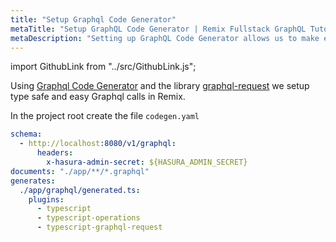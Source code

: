```yaml
---
title: "Setup Graphql Code Generator"
metaTitle: "Setup GraphQL Code Generator | Remix Fullstack GraphQL Tutorial"
metaDescription: "Setting up GraphQL Code Generator allows us to make easy GraphQL calls in Remix"
---
```


import GithubLink from "../src/GithubLink.js";

<GithubLink link="https://github.com/hasura/learn-graphql/blob/master/tutorials/frontend/remix-firebase/app-final/codegen.yaml" text="codegen.yaml" />

Using [Graphql Code Generator](https://www.graphql-code-generator.com/) and the library [graphql-request](https://github.com/prisma-labs/graphql-request) we setup type safe and easy Graphql calls in Remix.

In the project root create the file `codegen.yaml`

```yaml
schema:
  - http://localhost:8080/v1/graphql:
      headers:
        x-hasura-admin-secret: ${HASURA_ADMIN_SECRET}
documents: "./app/**/*.graphql"
generates:
  ./app/graphql/generated.ts:
    plugins:
      - typescript
      - typescript-operations
      - typescript-graphql-request
```
